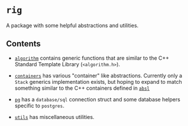 # `rig`

A package with some helpful abstractions and utilities.

## Contents

* [`algorithm`](https://github.com/bradleybonitatibus/rig/tree/main/algorithm) contains generic functions that are similar to the C++ 
Standard Template Library (`<algorithm.h>`).

* [`containers`](https://github.com/bradleybonitatibus/rig/tree/main/containers) has various "container" like abstractions.
Currently only a `Stack` generics implementation exists, but hoping to expand
to match something similar to the C++ containers defined in [`absl`](https://github.com/abseil/abseil-cpp/tree/master/absl/container)

* [`pg`](https://github.com/bradleybonitatibus/rig/tree/main/pg) has a `database/sql` connection struct
and some database helpers specific to `postgres`.

* [`utils`](https://github.com/bradleybonitatibus/rig/tree/main/utils) has miscellaneous utilities.
